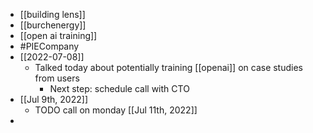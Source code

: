 - [[building lens]]
- [[burchenergy]]
- [[open ai training]]
- #PIECompany
- [[2022-07-08]]
	- Talked today about potentially training [[openai]] on case studies from users
		- Next step: schedule call with CTO
- [[Jul 9th, 2022]]
	- TODO call on monday [[Jul 11th, 2022]]
-